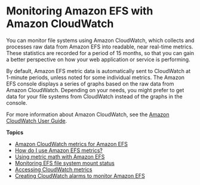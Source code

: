 # Monitoring Amazon EFS with Amazon CloudWatch<a name="monitoring-cloudwatch"></a>

You can monitor file systems using Amazon CloudWatch, which collects and processes raw data from Amazon EFS into readable, near real\-time metrics\. These statistics are recorded for a period of 15 months, so that you can gain a better perspective on how your web application or service is performing\.

By default, Amazon EFS metric data is automatically sent to CloudWatch at 1\-minute periods, unless noted for some individual metrics\. The Amazon EFS console displays a series of graphs based on the raw data from Amazon CloudWatch\. Depending on your needs, you might prefer to get data for your file systems from CloudWatch instead of the graphs in the console\.

For more information about Amazon CloudWatch, see the [Amazon CloudWatch User Guide](https://docs.aws.amazon.com/AmazonCloudWatch/latest/monitoring/WhatIsCloudWatch.html)\.

**Topics**
+ [Amazon CloudWatch metrics for Amazon EFS](efs-metrics.md)
+ [How do I use Amazon EFS metrics?](how_to_use_metrics.md)
+ [Using metric math with Amazon EFS](monitoring-metric-math.md)
+ [Monitoring EFS file system mount status](how-to-monitor-mount-status.md)
+ [Accessing CloudWatch metrics](accessingmetrics.md)
+ [Creating CloudWatch alarms to monitor Amazon EFS](creating_alarms.md)